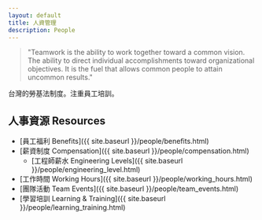 ```yaml
---
layout: default
title: 人資管理
description: People
---
```


> "Teamwork is the ability to work together toward a common vision. The ability to direct individual accomplishments toward organizational objectives. It is the fuel that allows common people to attain uncommon results."

台灣的勞基法制度。注重員工培訓。

## 人事資源 Resources

* [員工福利 Benefits]({{ site.baseurl }}/people/benefits.html)
* [薪資制度 Compensation]({{ site.baseurl }}/people/compensation.html)
	* [工程師薪水 Engineering Levels]({{ site.baseurl }}/people/engineering_level.html)
* [工作時間 Working Hours]({{ site.baseurl }}/people/working_hours.html)
* [團隊活動 Team Events]({{ site.baseurl }}/people/team_events.html)
* [學習培訓 Learning & Training]({{ site.baseurl }}/people/learning_training.html)